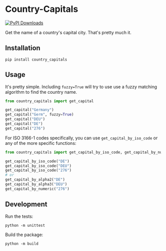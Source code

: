 # Country-Capitals
[![PyPI Downloads](https://static.pepy.tech/badge/country-capitals)](https://pepy.tech/projects/country-capitals)

Get the name of a country's capital city. That's pretty much it.

## Installation
```
pip install country_capitals
```

## Usage
It's pretty simple. Including `fuzzy=True` will try to use use a fuzzy matching algorithm to find the country name.
```python
from country_capitals import get_capital

get_capital("Germany")
get_capital("Germ", fuzzy=True)
get_capital("DEU")
get_capital("DE")
get_capital("276")
```

For ISO 3166-1 codes specifically, you can use `get_capital_by_iso_code` or any of the more specific functions:
```python
from country_capitals import get_capital_by_iso_code, get_capital_by_numeric, get_capital_by_alpha2, get_capital_by_alpha3

get_capital_by_iso_code("DE")
get_capital_by_iso_code("DEU")
get_capital_by_iso_code("276")
# or
get_capital_by_alpha2("DE")
get_capital_by_alpha3("DEU")
get_capital_by_numeric("276")
```



## Development
Run the tests:
```
python -m unittest
```

Build the package:
```
python -m build
```
